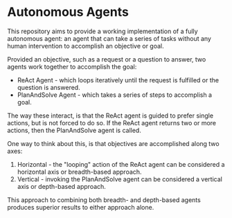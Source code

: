# Autonomous Agents

This repository aims to provide a working implementation of a fully autonomous agent:
an agent that can take a series of tasks without any human intervention to accomplish an objective or goal.

Provided an objective, such as a request or a question to answer, two agents work together to accomplish the goal:
* ReAct Agent - which loops iteratively until the request is fulfilled or the question is answered.
* PlanAndSolve Agent - which takes a series of steps to accomplish a goal.

The way these interact, is that the ReAct agent is guided to prefer single actions, but is not forced to do so.
If the ReAct agent returns two or more actions, then the PlanAndSolve agent is called.

One way to think about this, is that objectives are accomplished along two axes:
1. Horizontal - the "looping" action of the ReAct agent can be considered a horizontal axis or breadth-based approach.
2. Vertical - invoking the PlanAndSolve agent can be considered a vertical axis or depth-based approach.

This approach to combining both breadth- and depth-based agents produces superior results to either approach alone.